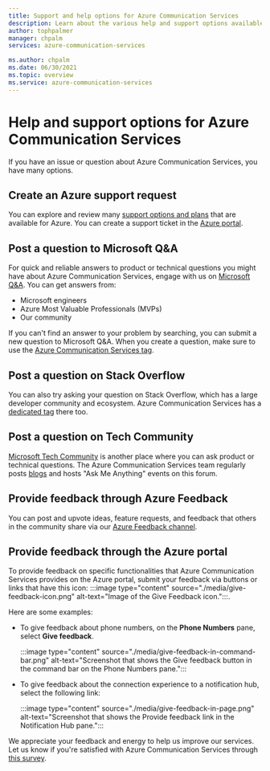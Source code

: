 ```yaml
---
title: Support and help options for Azure Communication Services
description: Learn about the various help and support options available for Azure Communication Services.
author: tophpalmer
manager: chpalm
services: azure-communication-services

ms.author: chpalm
ms.date: 06/30/2021
ms.topic: overview
ms.service: azure-communication-services
---
```


# Help and support options for Azure Communication Services

If you have an issue or question about Azure Communication Services, you have many options.

## Create an Azure support request

You can explore and review many [support options and plans](https://azure.microsoft.com/support/plans/) that are available for Azure. You can create a support ticket in the [Azure portal](https://portal.azure.com/#blade/Microsoft_Azure_Support/HelpAndSupportBlade/overview).

## Post a question to Microsoft Q&A

For quick and reliable answers to product or technical questions you might have about Azure Communication Services, engage with us on [Microsoft Q&A](/answers/products/azure-communication-services.html). You can get answers from:

- Microsoft engineers
- Azure Most Valuable Professionals (MVPs)
- Our community

If you can't find an answer to your problem by searching, you can submit a new question to Microsoft Q&A. When you create a question, make sure to use the [Azure Communication Services tag](/answers/topics/azure-communication-services.html).

## Post a question on Stack Overflow

You can also try asking your question on Stack Overflow, which has a large developer community and ecosystem. Azure Communication Services has a [dedicated tag](https://stackoverflow.com/questions/tagged/azure-communication-services) there too.

## Post a question on Tech Community

[Microsoft Tech Community](https://techcommunity.microsoft.com/t5/azure-communication-services/bd-p/AzureCommunicationServices) is another place where you can ask product or technical questions. The Azure Communication Services team regularly posts [blogs](https://techcommunity.microsoft.com/t5/azure-communication-services/bg-p/AzureCommunicationServicesBlog) and hosts "Ask Me Anything" events on this forum.

## Provide feedback through Azure Feedback

You can post and upvote ideas, feature requests, and feedback that others in the community share via our [Azure Feedback channel](https://feedback.azure.com/d365community/forum/81ff6d2b-0c25-ec11-b6e6-000d3a4f0858).

## Provide feedback through the Azure portal

To provide feedback on specific functionalities that Azure Communication Services provides on the Azure portal, submit your feedback via buttons or links that have this icon: :::image type="content" source="./media/give-feedback-icon.png" alt-text="Image of the Give Feedback icon.":::.

Here are some examples:

- To give feedback about phone numbers, on the **Phone Numbers** pane, select **Give feedback**.

   :::image type="content" source="./media/give-feedback-in-command-bar.png" alt-text="Screenshot that shows the Give feedback button in the command bar on the Phone Numbers pane.":::
- To give feedback about the connection experience to a notification hub, select the following link:

   :::image type="content" source="./media/give-feedback-in-page.png" alt-text="Screenshot that shows the Provide feedback link in the Notification Hub pane.":::

We appreciate your feedback and energy to help us improve our services. Let us know if you're satisfied with Azure Communication Services through [this survey](https://aka.ms/ACS_CAT_Survey).
